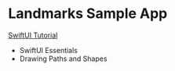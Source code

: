# Landmarks Sample App

[SwiftUI Tutorial](https://developer.apple.com/tutorials/swiftui)

* SwiftUI Essentials
* Drawing Paths and Shapes
